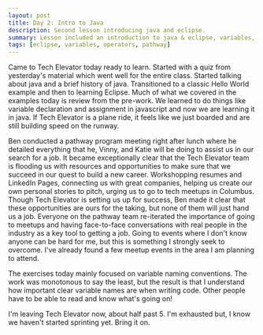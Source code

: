```yaml
---
layout: post
title: Day 2: Intro to Java
description: Second lesson introducing java and eclipse. 
summary: Lesson included an introduction to java & eclipse, variables, data types, expressions, arithmetic operators, and type conversion. 
tags: [eclipse, variables, operators, pathway]
---
```


Came to Tech Elevator today ready to learn. Started with a quiz from yesterday's material which went well for the entire class. Started talking about java and a brief history of java. Transitioned to a classic Hello World example and then to learning Eclipse. Much of what we covered in the examples today is review from the pre-work. We learned to do things like variable declaration and assignment in javascript and now we are learning it in java. If Tech Elevator is a plane ride, it feels like we just boarded and are still building speed on the runway. 

Ben conducted a pathway program meeting right after lunch where he detailed everything that he, Vinny, and Katie will be doing to assist us in our search for a job. It became exceptionally clear that the Tech Elevator team is flooding us with resources and opportunities to make sure that we succeed in our quest to build a new career. Workshopping resumes and LinkedIn Pages, connecting us with great companies, helping us create our own personal stories to pitch, urging us to go to tech meetups in Columbus. Though Tech Elevator is setting us up for success, Ben made it clear that these opportunities are ours for the taking, but none of them will just hand us a job. Everyone on the pathway team re-iterated the importance of going to meetups and having face-to-face conversations with real people in the industry as a key tool to getting a job. Going to events where I don't know anyone can be hard for me, but this is something I strongly seek to overcome. I've already found a few meetup events in the area I am planning to attend. 

The exercises today mainly focused on variable naming conventions. The work was monotonous to say the least, but the result is that I understand how important clear variable names are when writing code. Other people have to be able to read and know what's going on! 

I'm leaving Tech Elevator now, about half past 5. I'm exhausted but, I know we haven't started sprinting yet. Bring it on. 